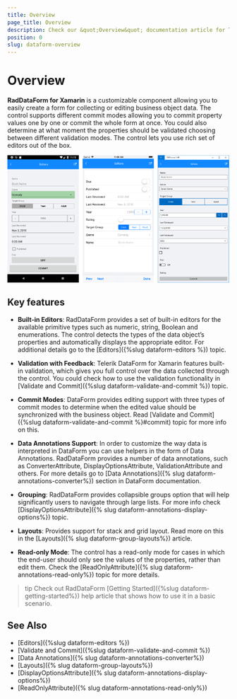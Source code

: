 ```yaml
---
title: Overview
page_title: Overview
description: Check our &quot;Overview&quot; documentation article for Telerik DataForm for Xamarin control.
position: 0
slug: dataform-overview
---
```


# Overview #

**RadDataForm for Xamarin** is a customizable component allowing you to easily create a form for collecting or editing business object data. The control supports different commit modes allowing you to commit property values one by one or commit the whole form at once. You could also determine at what moment the properties should be validated choosing between different validation modes. The control lets you use rich set of editors out of the box.

![RadDataForm Overview](images/dataform-overview.png)

## Key features

* **Built-in Editors**: RadDataForm provides a set of built-in editors for the available primitive types such as numeric, string, Boolean and enumerations. The control detects the types of the data object’s properties and automatically displays the appropriate editor. For additional details go to the [Editors]({%slug dataform-editors %}) topic.  

* **Validation with Feedback**: Telerik DataForm for Xamarin features built-in validation, which gives you full control over the data collected through the control. You could check how to use the validation functionality in [Validate and Commit]({%slug dataform-validate-and-commit %}) topic.

* **Commit Modes**: DataForm provides editing support with three types of commit modes to determine when the edited value should be synchronized with the business object. Read [Validate and Commit]({%slug dataform-validate-and-commit %}#commit) topic for more info on this.

* **Data Annotations Support**: In order to customize the way data is interpreted in DataForm you can use helpers in the form of Data Annotations. RadDataForm provides a number of data annotations, such as ConverterAttribute, DisplayOptionsAttribute, ValidationAttribute and others. For more details go to [Data Annotations]({% slug dataform-annotations-converter%}) section in DataForm documentation.

* **Grouping**: RadDataForm provides collapsible groups option that will help significantly users to navigate through large lists. For more info check [DisplayOptionsAttribute]({% slug dataform-annotations-display-options%}) topic.

* **Layouts**: Provides support for stack and grid layout. Read more on this in the [Layouts]({% slug dataform-group-layouts%}) article. 

* **Read-only Mode**: The control has a read-only mode for cases in which the end-user should only see the values of the properties, rather than edit them. Check the [ReadOnlyAttribute]({% slug dataform-annotations-read-only%}) topic for more details.

>tip Check out RadDataForm [Getting Started]({%slug dataform-getting-started%}) help article that shows how to use it in a basic scenario.

## See Also

- [Editors]({%slug dataform-editors %})
- [Validate and Commit]({%slug dataform-validate-and-commit %})
- [Data Annotations]({% slug dataform-annotations-converter%})
- [Layouts]({% slug dataform-group-layouts%})
- [DisplayOptionsAttribute]({% slug dataform-annotations-display-options%})
- [ReadOnlyAttribute]({% slug dataform-annotations-read-only%})




